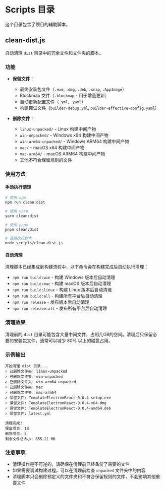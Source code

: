 # Scripts 目录

这个目录包含了项目的辅助脚本。

## clean-dist.js

自动清理 `dist` 目录中的冗余文件和文件夹的脚本。

### 功能

- **保留文件**：
  - 最终安装包文件（`.exe`, `.dmg`, `.deb`, `.snap`, `.AppImage`）
  - Blockmap 文件（`.blockmap` - 用于增量更新）
  - 自动更新配置文件（`.yml`, `.yaml`）
  - 构建调试文件（`builder-debug.yml`, `builder-effective-config.yaml`）

- **删除文件**：
  - `linux-unpacked/` - Linux 构建中间产物
  - `win-unpacked/` - Windows x64 构建中间产物
  - `win-arm64-unpacked/` - Windows ARM64 构建中间产物
  - `mac/` - macOS x64 构建中间产物
  - `mac-arm64/` - macOS ARM64 构建中间产物
  - 其他不符合保留规则的文件

### 使用方法

#### 手动执行清理

```bash
# 使用 npm
npm run clean:dist

# 使用 yarn
yarn clean:dist

# 使用 pnpm
pnpm clean:dist

# 直接执行脚本
node scripts/clean-dist.js
```

#### 自动清理

清理脚本已经集成到构建流程中，以下命令会在构建完成后自动执行清理：

- `npm run build:win` - 构建 Windows 版本后自动清理
- `npm run build:mac` - 构建 macOS 版本后自动清理
- `npm run build:linux` - 构建 Linux 版本后自动清理
- `npm run build:all` - 构建所有平台后自动清理
- `npm run release` - 发布版本后自动清理
- `npm run release:all` - 发布所有平台后自动清理

### 清理效果

清理前的 `dist` 目录可能包含大量中间文件，占用几GB的空间。清理后只保留必要的安装包文件，通常可以减少 80% 以上的磁盘占用。

### 示例输出

```
开始清理 dist 目录...
✓ 已删除文件夹: linux-unpacked
✓ 已删除文件夹: win-unpacked
✓ 已删除文件夹: win-arm64-unpacked
✓ 已删除文件夹: mac
✓ 已删除文件夹: mac-arm64
✓ 保留文件: TemplateElectronReact-0.0.4-setup.exe
✓ 保留文件: TemplateElectronReact-0.0.4-x64.dmg
✓ 保留文件: TemplateElectronReact-0.0.4-amd64.deb
✓ 保留文件: latest.yml

清理完成！
保留项目: 18
删除项目: 5
剩余文件总大小: 855.21 MB
```

### 注意事项

- 清理操作是不可逆的，请确保在清理前已经备份了需要的文件
- 如果需要调试构建过程，可以在清理前检查 `unpacked` 文件夹中的内容
- 清理脚本只会删除预定义的文件夹和不符合保留规则的文件，不会影响其他重要文件
